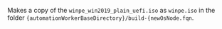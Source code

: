 Makes a copy of the `winpe_win2019_plain_uefi.iso` as `winpe.iso` in the folder `{automationWorkerBaseDirectory}/build-{newOsNode.fqn`. 